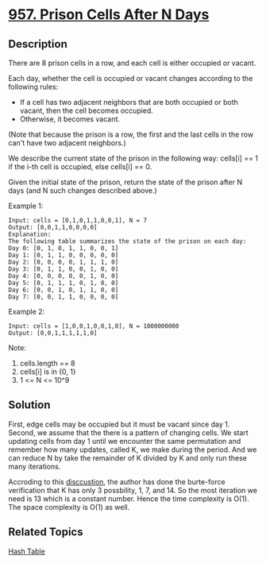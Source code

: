 # [957. Prison Cells After N Days](https://leetcode.com/problems/prison-cells-after-n-days)

## Description

There are 8 prison cells in a row, and each cell is either occupied or vacant.

Each day, whether the cell is occupied or vacant changes according to the following rules:

- If a cell has two adjacent neighbors that are both occupied or both vacant, then the cell becomes occupied.
- Otherwise, it becomes vacant.

(Note that because the prison is a row, the first and the last cells in the row can't have two adjacent neighbors.)

We describe the current state of the prison in the following way: cells[i] == 1 if the i-th cell is occupied, else cells[i] == 0.

Given the initial state of the prison, return the state of the prison after N days (and N such changes described above.)


Example 1:

```
Input: cells = [0,1,0,1,1,0,0,1], N = 7
Output: [0,0,1,1,0,0,0,0]
Explanation: 
The following table summarizes the state of the prison on each day:
Day 0: [0, 1, 0, 1, 1, 0, 0, 1]
Day 1: [0, 1, 1, 0, 0, 0, 0, 0]
Day 2: [0, 0, 0, 0, 1, 1, 1, 0]
Day 3: [0, 1, 1, 0, 0, 1, 0, 0]
Day 4: [0, 0, 0, 0, 0, 1, 0, 0]
Day 5: [0, 1, 1, 1, 0, 1, 0, 0]
Day 6: [0, 0, 1, 0, 1, 1, 0, 0]
Day 7: [0, 0, 1, 1, 0, 0, 0, 0]
```

Example 2:

```
Input: cells = [1,0,0,1,0,0,1,0], N = 1000000000
Output: [0,0,1,1,1,1,1,0]
```

Note:

1. cells.length == 8
2. cells[i] is in {0, 1}
3. 1 <= N <= 10^9

## Solution

First, edge cells may be occupied but it must be vacant since day 1. Second, we assume that the there is a pattern of changing cells. We start updating cells from day 1 until we encounter the same permutation and remember how many updates, called K, we make during the period. And we can reduce N by take the remainder of K divided by K and only run these many iterations.

Accroding to this [disccustion](https://leetcode.com/problems/prison-cells-after-n-days/discuss/205684/JavaPython-Find-the-Loop-Mod-14), the author has done the burte-force verification that K has only 3 possbility, 1, 7, and 14. So the most iteration we need is 13 which is a constant number. Hence the time complexity is O(1). The space complexity is O(1) as well.

## Related Topics

[Hash Table](https://leetcode.com/tag/hash-table/) 
